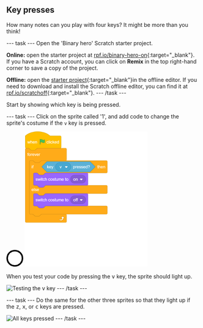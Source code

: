 ## Key presses

How many notes can you play with four keys? It might be more than you think!

--- task ---
Open the 'Binary hero' Scratch starter project.

**Online:** open the starter project at [rpf.io/binary-hero-on](http://rpf.io/binary-hero-on){:target="_blank"}. If you have a Scratch account, you can click on **Remix** in the top right-hand corner to save a copy of the project.

**Offline:** open the [starter project](http://rpf.io/p/en/binary-hero-go){:target="_blank"}in the offline editor. If you need to download and install the Scratch offline editor, you can find it at [rpf.io/scratchoff](http://rpf.io/scratchoff){:target="_blank"}.
--- /task ---

Start by showing which key is being pressed. 

--- task ---
Click on the sprite called '1', and add code to change the sprite's costume if the `v` key is pressed.

![costume](images/1.png)
![blocks_1545313481_7148716](images/blocks_1545313481_7148716.png)

When you test your code by pressing the <kbd>v</kbd> key, the sprite should light up.

![Testing the v key](images/1-test.png)
--- /task ---

--- task ---
Do the same for the other three sprites so that they light up if the <kbd>z</kbd>, <kbd>x</kbd>, or <kbd>c</kbd> keys are pressed.

![All keys pressed](images/all-key-presses.png)
--- /task ---
